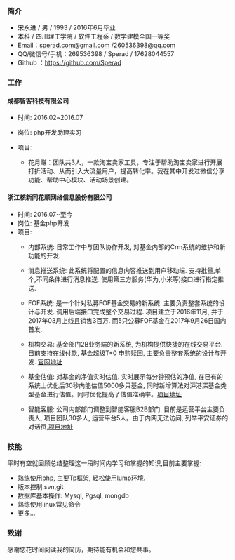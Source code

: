 ### 简介
- 宋永进 / 男 / 1993 / 2016年6月毕业
- 本科 / 四川理工学院 / 软件工程系 / 数学建模全国一等奖
- Email：sperad.com@gmail.com /260536398@qq.com
- QQ/微信号/手机：269536398 / Sperad / 17628044557
- Github ：https://github.com/Sperad


### 工作
#### 成都智客科技有限公司
- 时间: 2016.02~2016.07
- 岗位: php开发助理实习
- 项目:

    - 花月赚：团队共3人，一款淘宝卖家工具，专注于帮助淘宝卖家进行开展打折活动、从而引入大流量用户，提高转化率。我在其中开发过微信分享功能、帮助中心模块、活动场景创建。

#### 浙江核新同花顺网络信息股份有限公司
- 时间: 2016.07~至今
- 岗位: 基金php开发
- 项目:
    - 内部系统: 日常工作中与团队协作开发, 对基金内部的Crm系统的维护和新功能的开发.

    - 消息推送系统: 此系统将配置的信息内容推送到用户移动端. 支持批量,单个,不同条件进行消息推送. 使用第三方服务(华为,小米等)接口进行指定推送.

    - FOF系统:  是一个针对私募FOF基金交易的新系统. 主要负责整套系统的设计与开发. 调用后端接口完成整个交易过程. 项目建立于2016年11月, 并于2017年03月上线且销售3百万. 而5只公募FOF基金在2017年9月26日国内首发.

    - 机构交易: 基金部门2B业务端的新系统, 为机构提供快捷的在线交易平台. 目前支持在线付款, 基金超级T+0 申购赎回, 主要负责整套系统的设计与开发. [官网地址](https://yyc.10jqka.com.cn/institution/public/)
        
    - 基金估值: 对基金的净值实时估值. 实时展示每分钟预估的净值, 在已有的系统上优化后30秒内能估值5000多只基金, 同时新增算法对沪港深基金类型基金进行估值。同时优化提高了估值准确率。[项目地址](http://fund.10jqka.com.cn/001878/)

    - 智能客服: 公司内部部门调整到智能客服B2B部门. 目前是运营平台主要负责人, 项目团队30多人, 运营平台5人。由于内网无法访问, 列举平安证券的对话页,[项目地址](https://m.stg.pingan.com/ai/h5/)

### 技能
平时有空就回顾总结整理这一段时间内学习和掌握的知识,目前主要掌握:

- 熟练使用php, 主要Tp框架, 轻松使用lump环境.
- 版本控制:svn,git
- 数据库基本操作: Mysql, Pgsql, mongdb
- 熟练使用linux常见命令
- [更多...](https://github.com/Sperad/learing/tree/dev)



### 致谢
感谢您花时间阅读我的简历，期待能有机会和您共事。